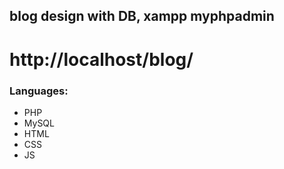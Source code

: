 ## blog design with DB, xampp myphpadmin

# http://localhost/blog/

### Languages:
- PHP
- MySQL
- HTML
- CSS
- JS
